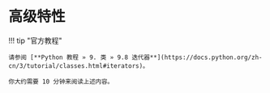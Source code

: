 # 高级特性

!!! tip "官方教程"

    请参阅 [**Python 教程 » 9. 类 » 9.8 迭代器**](https://docs.python.org/zh-cn/3/tutorial/classes.html#iterators)。

    你大约需要 10 分钟来阅读上述内容。